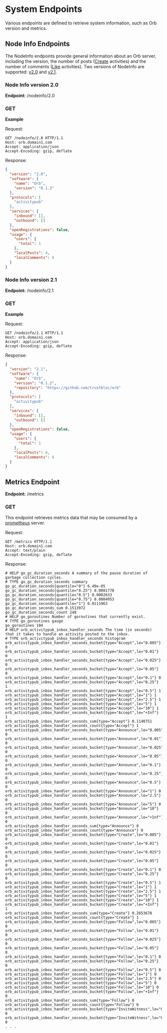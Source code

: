 # System Endpoints

Various endpoints are defined to retrieve system information, such as Orb version and metrics.

## Node Info Endpoints

The NodeInfo endpoints provide general information about an Orb server, including the version, the number
of posts ([Create](https://trustbloc.github.io/activityanchors/#create-activity) activities) and the number of
comments ([Like](https://trustbloc.github.io/activityanchors/#like-activity) activities). Two versions of NodeInfo
are supported:
[v2.0](https://nodeinfo.diaspora.software/docson/index.html#/ns/schema/2.0#$$expand) and
[v2.1](https://nodeinfo.diaspora.software/docson/index.html#/ns/schema/2.1#$$expand).

### Node Info version 2.0

**Endpoint:** /nodeinfo/2.0

### GET

**Example**

Request:

```
GET /nodeinfo/2.0 HTTP/1.1
Host: orb.domain1.com
Accept: application/json
Accept-Encoding: gzip, deflate
```

Response:

```json
{
  "version": "2.0",
  "software": {
    "name": "Orb",
    "version": "0.1.2"
  },
  "protocols": [
    "activitypub"
  ],
  "services": {
    "inbound": [],
    "outbound": []
  },
  "openRegistrations": false,
  "usage": {
    "users": {
      "total": 1
    },
    "localPosts": 4,
    "localComments": 6
  }
}
```

### Node Info version 2.1

**Endpoint:** /nodeinfo/2.1

### GET

**Example**

Request:

```
GET /nodeinfo/2.1 HTTP/1.1
Host: orb.domain1.com
Accept: application/json
Accept-Encoding: gzip, deflate
```

Response:

```json
{
  "version": "2.1",
  "software": {
    "name": "Orb",
    "version": "0.1.2",
    "repository": "https://github.com/trustbloc/orb"
  },
  "protocols": [
    "activitypub"
  ],
  "services": {
    "inbound": [],
    "outbound": []
  },
  "openRegistrations": false,
  "usage": {
    "users": {
      "total": 1
    },
    "localPosts": 4,
    "localComments": 6
  }
}
```

## Metrics Endpoint

**Endpoint:** /metrics

### GET

This endpoint retrieves metrics data that may be consumed by a [prometheus](https://prometheus.io/) server.

Request:

```
GET /metrics HTTP/1.1
Host: orb.domain1.com
Accept: text/plain
Accept-Encoding: gzip, deflate
```

Response:

```
# HELP go_gc_duration_seconds A summary of the pause duration of garbage collection cycles.
# TYPE go_gc_duration_seconds summary
go_gc_duration_seconds{quantile="0"} 6.49e-05
go_gc_duration_seconds{quantile="0.25"} 0.0001778
go_gc_duration_seconds{quantile="0.5"} 0.0002633
go_gc_duration_seconds{quantile="0.75"} 0.0004953
go_gc_duration_seconds{quantile="1"} 0.0111963
go_gc_duration_seconds_sum 0.1513972
go_gc_duration_seconds_count 248
# HELP go_goroutines Number of goroutines that currently exist.
# TYPE go_goroutines gauge
go_goroutines 104
# HELP orb_activitypub_inbox_handler_seconds The time (in seconds) that it takes to handle an activity posted to the inbox.
# TYPE orb_activitypub_inbox_handler_seconds histogram
orb_activitypub_inbox_handler_seconds_bucket{type="Accept",le="0.005"} 0
orb_activitypub_inbox_handler_seconds_bucket{type="Accept",le="0.01"} 0
orb_activitypub_inbox_handler_seconds_bucket{type="Accept",le="0.025"} 0
orb_activitypub_inbox_handler_seconds_bucket{type="Accept",le="0.05"} 0
orb_activitypub_inbox_handler_seconds_bucket{type="Accept",le="0.1"} 0
orb_activitypub_inbox_handler_seconds_bucket{type="Accept",le="0.25"} 1
orb_activitypub_inbox_handler_seconds_bucket{type="Accept",le="0.5"} 1
orb_activitypub_inbox_handler_seconds_bucket{type="Accept",le="1"} 1
orb_activitypub_inbox_handler_seconds_bucket{type="Accept",le="2.5"} 1
orb_activitypub_inbox_handler_seconds_bucket{type="Accept",le="5"} 1
orb_activitypub_inbox_handler_seconds_bucket{type="Accept",le="10"} 1
orb_activitypub_inbox_handler_seconds_bucket{type="Accept",le="+Inf"} 1
orb_activitypub_inbox_handler_seconds_sum{type="Accept"} 0.1140751
orb_activitypub_inbox_handler_seconds_count{type="Accept"} 1
orb_activitypub_inbox_handler_seconds_bucket{type="Announce",le="0.005"} 0
orb_activitypub_inbox_handler_seconds_bucket{type="Announce",le="0.01"} 0
orb_activitypub_inbox_handler_seconds_bucket{type="Announce",le="0.025"} 0
orb_activitypub_inbox_handler_seconds_bucket{type="Announce",le="0.05"} 0
orb_activitypub_inbox_handler_seconds_bucket{type="Announce",le="0.1"} 0
orb_activitypub_inbox_handler_seconds_bucket{type="Announce",le="0.25"} 0
orb_activitypub_inbox_handler_seconds_bucket{type="Announce",le="0.5"} 0
orb_activitypub_inbox_handler_seconds_bucket{type="Announce",le="1"} 0
orb_activitypub_inbox_handler_seconds_bucket{type="Announce",le="2.5"} 0
orb_activitypub_inbox_handler_seconds_bucket{type="Announce",le="5"} 0
orb_activitypub_inbox_handler_seconds_bucket{type="Announce",le="10"} 0
orb_activitypub_inbox_handler_seconds_bucket{type="Announce",le="+Inf"} 0
orb_activitypub_inbox_handler_seconds_sum{type="Announce"} 0
orb_activitypub_inbox_handler_seconds_count{type="Announce"} 0
orb_activitypub_inbox_handler_seconds_bucket{type="Create",le="0.005"} 0
orb_activitypub_inbox_handler_seconds_bucket{type="Create",le="0.01"} 0
orb_activitypub_inbox_handler_seconds_bucket{type="Create",le="0.025"} 0
orb_activitypub_inbox_handler_seconds_bucket{type="Create",le="0.05"} 0
orb_activitypub_inbox_handler_seconds_bucket{type="Create",le="0.1"} 0
orb_activitypub_inbox_handler_seconds_bucket{type="Create",le="0.25"} 0
orb_activitypub_inbox_handler_seconds_bucket{type="Create",le="0.5"} 1
orb_activitypub_inbox_handler_seconds_bucket{type="Create",le="1"} 1
orb_activitypub_inbox_handler_seconds_bucket{type="Create",le="2.5"} 1
orb_activitypub_inbox_handler_seconds_bucket{type="Create",le="5"} 1
orb_activitypub_inbox_handler_seconds_bucket{type="Create",le="10"} 1
orb_activitypub_inbox_handler_seconds_bucket{type="Create",le="+Inf"} 1
orb_activitypub_inbox_handler_seconds_sum{type="Create"} 0.2653678
orb_activitypub_inbox_handler_seconds_count{type="Create"} 1
orb_activitypub_inbox_handler_seconds_bucket{type="Follow",le="0.005"} 0
orb_activitypub_inbox_handler_seconds_bucket{type="Follow",le="0.01"} 0
orb_activitypub_inbox_handler_seconds_bucket{type="Follow",le="0.025"} 0
orb_activitypub_inbox_handler_seconds_bucket{type="Follow",le="0.05"} 0
orb_activitypub_inbox_handler_seconds_bucket{type="Follow",le="0.1"} 0
orb_activitypub_inbox_handler_seconds_bucket{type="Follow",le="0.25"} 0
orb_activitypub_inbox_handler_seconds_bucket{type="Follow",le="0.5"} 0
orb_activitypub_inbox_handler_seconds_bucket{type="Follow",le="1"} 0
orb_activitypub_inbox_handler_seconds_bucket{type="Follow",le="2.5"} 0
orb_activitypub_inbox_handler_seconds_bucket{type="Follow",le="5"} 0
orb_activitypub_inbox_handler_seconds_bucket{type="Follow",le="10"} 0
orb_activitypub_inbox_handler_seconds_bucket{type="Follow",le="+Inf"} 0
orb_activitypub_inbox_handler_seconds_sum{type="Follow"} 0
orb_activitypub_inbox_handler_seconds_count{type="Follow"} 0
orb_activitypub_inbox_handler_seconds_bucket{type="InviteWitness",le="0.005"} 0
orb_activitypub_inbox_handler_seconds_bucket{type="InviteWitness",le="0.01"} 0
. . .
```